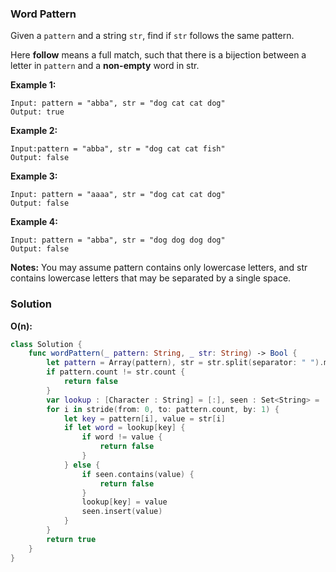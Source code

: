 
### Word Pattern

Given a `pattern` and a string `str`, find if `str` follows the same pattern.

Here __follow__ means a full match, such that there is a bijection between a letter in `pattern` and a __non-empty__ word in str.

__Example 1:__
```
Input: pattern = "abba", str = "dog cat cat dog"
Output: true
```
__Example 2:__
```
Input:pattern = "abba", str = "dog cat cat fish"
Output: false
```
__Example 3:__
```
Input: pattern = "aaaa", str = "dog cat cat dog"
Output: false
```
__Example 4:__
```
Input: pattern = "abba", str = "dog dog dog dog"
Output: false
```
__Notes:__
You may assume pattern contains only lowercase letters, and str contains lowercase letters that may be separated by a single space.

### Solution
__O(n):__
```Swift
class Solution {
    func wordPattern(_ pattern: String, _ str: String) -> Bool {
        let pattern = Array(pattern), str = str.split(separator: " ").map(String.init)
        if pattern.count != str.count {
            return false
        }
        var lookup : [Character : String] = [:], seen : Set<String> = []
        for i in stride(from: 0, to: pattern.count, by: 1) {
            let key = pattern[i], value = str[i]
            if let word = lookup[key] {
                if word != value {
                    return false
                }
            } else {
                if seen.contains(value) {
                    return false
                }
                lookup[key] = value
                seen.insert(value)
            }
        }
        return true
    }
}
```